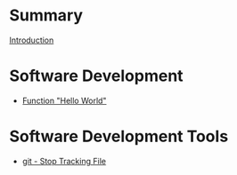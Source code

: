 # Summary

[Introduction](./README.md)

# Software Development

- [Function "Hello World"](software_development/function-hello-world.md)

# Software Development Tools

- [git - Stop Tracking File](software_development_tools/git-stop-tracking-file.md)
